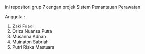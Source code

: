 ini repositori grup 7 dengan projek
Sistem Pemantauan Perawatan

Anggota :
1. Zaki Fuadi
2. Oriza Nuansa Putra
3. Musanna Adnan
4. Muinaton Sabriah
5. Putri Riska Mastuara